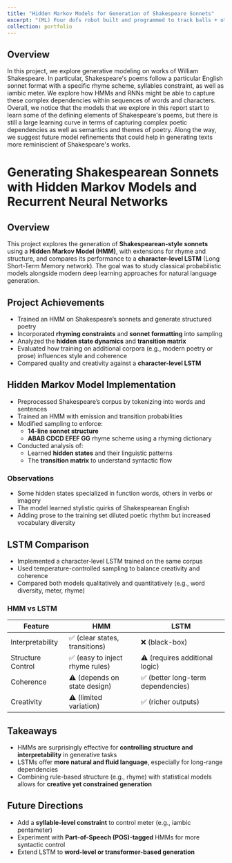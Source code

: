 ```yaml
---
title: "Hidden Markov Models for Generation of Shakespeare Sonnets"
excerpt: "(ML) Four dofs robot built and programmed to track balls + other objects<br/><img src='/images/500x300.png'>"
collection: portfolio
---
```



## Overview

In this project, we explore generative modeling on works of William Shakespeare. In particular, Shakespeare's poems follow a particular English sonnet format with a specific rhyme scheme, syllables constraint, as well as iambic meter. We explore how HMMs and RNNs might be able to capture these complex dependencies within sequences of words and characters. Overall, we notice that the models that we explore in this report start to learn some of the defining elements of Shakespeare's poems, but there is still a large learning curve in terms of capturing complex poetic dependencies as well as semantics and themes of poetry. Along the way, we suggest future model refinements that could help in generating texts more reminiscient of Shakespeare's works.

# Generating Shakespearean Sonnets with Hidden Markov Models and Recurrent Neural Networks

## Overview

This project explores the generation of **Shakespearean-style sonnets** using a **Hidden Markov Model (HMM)**, with extensions for rhyme and structure, and compares its performance to a **character-level LSTM** (Long Short-Term Memory network). The goal was to study classical probabilistic models alongside modern deep learning approaches for natural language generation.

## Project Achievements

- Trained an HMM on Shakespeare’s sonnets and generate structured poetry
- Incorporated **rhyming constraints** and **sonnet formatting** into sampling
- Analyzed the **hidden state dynamics** and **transition matrix**
- Evaluated how training on additional corpora (e.g., modern poetry or prose) influences style and coherence
- Compared quality and creativity against a **character-level LSTM**

## Hidden Markov Model Implementation

- Preprocessed Shakespeare’s corpus by tokenizing into words and sentences
- Trained an HMM with emission and transition probabilities
- Modified sampling to enforce:
  - **14-line sonnet structure**
  - **ABAB CDCD EFEF GG** rhyme scheme using a rhyming dictionary
- Conducted analysis of:
  - Learned **hidden states** and their linguistic patterns
  - The **transition matrix** to understand syntactic flow

### Observations

- Some hidden states specialized in function words, others in verbs or imagery
- The model learned stylistic quirks of Shakespearean English
- Adding prose to the training set diluted poetic rhythm but increased vocabulary diversity

## LSTM Comparison

- Implemented a character-level LSTM trained on the same corpus
- Used temperature-controlled sampling to balance creativity and coherence
- Compared both models qualitatively and quantitatively (e.g., word diversity, meter, rhyme)

### HMM vs LSTM

| Feature | HMM | LSTM |
|--------|------|------|
| Interpretability | ✅ (clear states, transitions) | ❌ (black-box) |
| Structure Control | ✅ (easy to inject rhyme rules) | ⚠️ (requires additional logic) |
| Coherence | ⚠️ (depends on state design) | ✅ (better long-term dependencies) |
| Creativity | ⚠️ (limited variation) | ✅ (richer outputs) |

## Takeaways

- HMMs are surprisingly effective for **controlling structure and interpretability** in generative tasks
- LSTMs offer **more natural and fluid language**, especially for long-range dependencies
- Combining rule-based structure (e.g., rhyme) with statistical models allows for **creative yet constrained generation**

## Future Directions

- Add a **syllable-level constraint** to control meter (e.g., iambic pentameter)
- Experiment with **Part-of-Speech (POS)-tagged** HMMs for more syntactic control
- Extend LSTM to **word-level or transformer-based generation**
